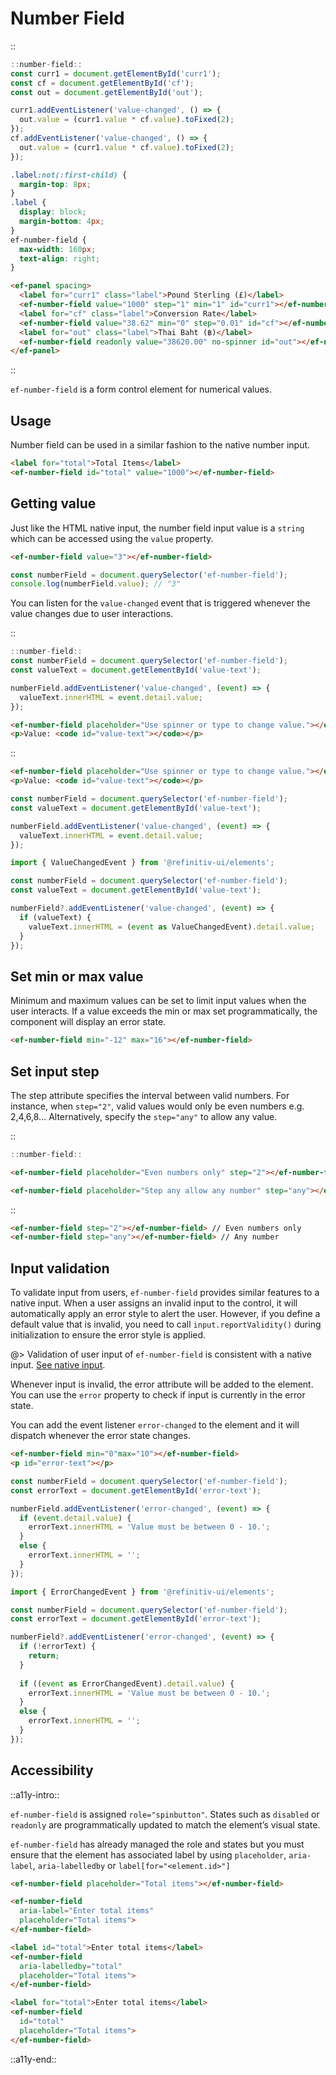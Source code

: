 <!--
type: page
title: Number Field
location: ./elements/number-field
layout: default
language_tabs: [javascript, typescript]
-->

# Number Field
::
```javascript
::number-field::
const curr1 = document.getElementById('curr1');
const cf = document.getElementById('cf');
const out = document.getElementById('out');

curr1.addEventListener('value-changed', () => {
  out.value = (curr1.value * cf.value).toFixed(2);
});
cf.addEventListener('value-changed', () => {
  out.value = (curr1.value * cf.value).toFixed(2);
});
```
```css
.label:not(:first-child) {
  margin-top: 8px;
}
.label {
  display: block;
  margin-bottom: 4px;
}
ef-number-field {
  max-width: 160px;
  text-align: right;
}
```
```html
<ef-panel spacing>
  <label for="curr1" class="label">Pound Sterling (£)</label>
  <ef-number-field value="1000" step="1" min="1" id="curr1"></ef-number-field>
  <label for="cf" class="label">Conversion Rate</label>
  <ef-number-field value="38.62" min="0" step="0.01" id="cf"></ef-number-field>
  <label for="out" class="label">Thai Baht (฿)</label>
  <ef-number-field readonly value="38620.00" no-spinner id="out"></ef-number-field>
</ef-panel>
```
::

`ef-number-field` is a form control element for numerical values.

## Usage

Number field can be used in a similar fashion to the native number input.

```html
<label for="total">Total Items</label>
<ef-number-field id="total" value="1000"></ef-number-field>
```

## Getting value

Just like the HTML native input, the number field input value is a `string` which can be accessed using the `value` property.

```html
<ef-number-field value="3"></ef-number-field>
```

```javascript
const numberField = document.querySelector('ef-number-field');
console.log(numberField.value); // "3"
```

You can listen for the `value-changed` event that is triggered whenever the value changes due to user interactions.

::
```javascript
::number-field::
const numberField = document.querySelector('ef-number-field');
const valueText = document.getElementById('value-text');

numberField.addEventListener('value-changed', (event) => {
  valueText.innerHTML = event.detail.value;
});
```
```html
<ef-number-field placeholder="Use spinner or type to change value."></ef-number-field>
<p>Value: <code id="value-text"></code></p>
```
::

```html
<ef-number-field placeholder="Use spinner or type to change value."></ef-number-field>
<p>Value: <code id="value-text"></code></p>
```

```javascript
const numberField = document.querySelector('ef-number-field');
const valueText = document.getElementById('value-text');

numberField.addEventListener('value-changed', (event) => {
  valueText.innerHTML = event.detail.value;
});
```

```typescript
import { ValueChangedEvent } from '@refinitiv-ui/elements';

const numberField = document.querySelector('ef-number-field');
const valueText = document.getElementById('value-text');

numberField?.addEventListener('value-changed', (event) => {
  if (valueText) {
    valueText.innerHTML = (event as ValueChangedEvent).detail.value;
  }
});
```

## Set min or max value

Minimum and maximum values can be set to limit input values when the user interacts. If a value exceeds the min or max set programmatically, the component will display an error state.

```html
<ef-number-field min="-12" max="16"></ef-number-field>
```

## Set input step

The step attribute specifies the interval between valid numbers. For instance, when `step="2"`, valid values would only be even numbers e.g. 2,4,6,8... Alternatively, specify the `step="any"` to allow any value.

::
```javascript
::number-field::
```
```html
<ef-number-field placeholder="Even numbers only" step="2"></ef-number-field>

<ef-number-field placeholder="Step any allow any number" step="any"></ef-number-field>
```
::

```html
<ef-number-field step="2"></ef-number-field> // Even numbers only
<ef-number-field step="any"></ef-number-field> // Any number
```

## Input validation

To validate input from users, `ef-number-field` provides similar features to a native input. When a user assigns an invalid input to the control, it will automatically apply an error style to alert the user. However, if you define a default value that is invalid, you need to call `input.reportValidity()` during initialization to ensure the error style is applied.

@> Validation of user input of `ef-number-field` is consistent with a native input. [See native input](https://developer.mozilla.org/en-US/docs/Web/HTML/Element/input/number).

Whenever input is invalid, the error attribute will be added to the element. You can use the `error` property to check if input is currently in the error state.

You can add the event listener `error-changed` to the element and it will dispatch whenever the error state changes.

```html
<ef-number-field min="0"max="10"></ef-number-field>
<p id="error-text"></p>
```

```javascript
const numberField = document.querySelector('ef-number-field');
const errorText = document.getElementById('error-text');

numberField.addEventListener('error-changed', (event) => {
  if (event.detail.value) {
    errorText.innerHTML = 'Value must be between 0 - 10.';
  }
  else {
    errorText.innerHTML = '';
  }
});
```

```typescript
import { ErrorChangedEvent } from '@refinitiv-ui/elements';

const numberField = document.querySelector('ef-number-field');
const errorText = document.getElementById('error-text');

numberField?.addEventListener('error-changed', (event) => {
  if (!errorText) {
    return;
  }
  
  if ((event as ErrorChangedEvent).detail.value) {
    errorText.innerHTML = 'Value must be between 0 - 10.';
  }
  else {
    errorText.innerHTML = '';
  }
});
```

## Accessibility

::a11y-intro::

`ef-number-field` is assigned `role="spinbutton"`. States such as `disabled` or `readonly` are programmatically updated to match the element’s visual state. 

`ef-number-field` has already managed the role and states but you must ensure that the element has associated label by using `placeholder`, `aria-label`, `aria-labelledby` or `label[for="<element.id>"]`

```html
<ef-number-field placeholder="Total items"></ef-number-field>
```
```html
<ef-number-field 
  aria-label="Enter total items"
  placeholder="Total items">
</ef-number-field>
```
```html
<label id="total">Enter total items</label>
<ef-number-field 
  aria-labelledby="total"
  placeholder="Total items">
</ef-number-field>
```
```html
<label for="total">Enter total items</label>
<ef-number-field
  id="total"
  placeholder="Total items">
</ef-number-field>
```

::a11y-end::
